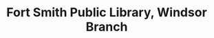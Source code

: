 ---
layout: repo
title: "Fort Smith Public Library, Windsor Branch"
id: 1229
permalink: repos/1229/
---
